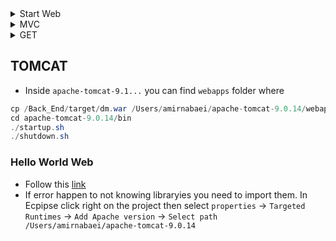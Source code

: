 

<details>
 <summary> Start Web </summary>

*  `Eclipse` -> `New` -> `Dynamic Web project` -> `ProjectName` -> Check web.xml deployment
* `Web content` is the folder to hold all html/css/js/xml files. META-INF is mehtodology application that Eclipse generate and `WEB-INF` has web information that inside that `lib` contains all `JAR` files to integrate with this app.
* It is safe to create `html` and `css` folders in `webContent` folder 


#### Set up Tomcat in Eclpise IDE
Right click on your `project` and select `Build Path` -> `Configure Build Path`
Go to `Libraries tab` click `Add Library`.
Select `JRE System Library` click Next
Then select `JRE` from options as per your requirement. Click Finish

#### Set build path
 * This is a java enterprise edition project. We have to integrate `Servelt` and `jsp` specification apis into our project. So we need to download them. Fortunatelly tomcat has all the jar files inside `lib` folder in tomcat folder. So we take all these `jars` through the server. 
 * To do that `right click on project` -> `properties` -> on left `Java Build Path` -> `libraries` -> `Add Library` -> `Server Runtime` becuase we want to add jar files from server -> select server already installed 

#### JDBC driver MySQL
* download mysql jar from [here](https://dev.mysql.com/downloads/connector/j/5.1.html)
* copy and paste `mysql-connection-java-bin.jar` file into `lib` folder. Also need to add it to project path. `project` -> `properties` -> `java Build Path` ->`libraries` -> `Add JARs..` -> travers to lib folder and pick .jar file 
* Now it is ready to call JDBC because dirver jar is connected 
* To run click right project -> `Run as` -> `Run on Server` -> then you see it in configured now it should run


#### WAR Deploy
* WAR (Web Archive) is a package that Tomcat understand. Eclipse automatically create WAR and deploy its instance to server. Only Dev environemtn access to eclpise otherwise. 
* Export project as `war` file from Eclipse or run `mvn package` then put this `war` file inside `tomcat-9.2./webapps` in Tomcat, now when server starts this tomcat automatically runs.
* To run tomcat go to `tomcat->bin-> startup.bat`

* Alternatively you can use `Maven` or `Gradle` to set up project. 
</details>

<details>
 <summary> MVC  </summary>
 
 * Views- can be JSP or HTML files
 * Controllers- servlet classes get requests and prepare response
 * Model- classes that talk to database
</details>

<details>
     <summary> GET  </summary>
 
 * Http is communication protocol between client and server and has different types 
 ```
 Get gets info from server
 Post processes/post info on server
 Put upload/update a resource 
 HEAD same as get but checks only headers
 OPTIONS helps to know what are possible options to run on target server
 ```
 * In `src` -> create a package `anyname` -> create a java class as
 ```java
 package servicetest;
public class GetTest {

}
 ```
 * `cnt`+ `space` `extends HttpServlet`. Why? It starts with `servlet` interface, downthere we have an abstract class with `GenericServlet`. This interface has all the class to implement our application. `GenericServlet` helps to design protocol(protocl-independent-application class). Also it helps to design `HTTPServlet` by htto-based-application class. 
 * [`Abstract class`](https://www.tutorialspoint.com/java/java_abstraction.htm) it cannot be instantiated, to use an abstract class we need to inherit it from another class. 
 * Now write `doget` and `ctr+space` to produce first get. So everytime it is going to written back into page as
 ```java
 @Override
	protected void doGet(HttpServletRequest req, HttpServletResponse resp) throws ServletException, IOException {
		String htmlResponse = "<html><h3> hi </h3></html>";
		PrintWriter writer = resp.getWriter();
		writer.write(htmlResponse);
	}
 ```
 
 </details>
 
## TOMCAT
 
* Inside `apache-tomcat-9.1...` you can find `webapps` folder where 
```java
cp /Back_End/target/dm.war /Users/amirnabaei/apache-tomcat-9.0.14/webapps
cd apache-tomcat-9.0.14/bin
./startup.sh
./shutdown.sh
```

### Hello World Web 
* Follow this [link](https://www.javahelps.com/2015/04/java-web-application-hello-world.html) 
* If error happen to not knowing libraryies you need to import them. In Ecpipse click right on the project then select `properties` -> `Targeted Runtimes` -> `Add Apache version` -> `Select path /Users/amirnabaei/apache-tomcat-9.0.14`


